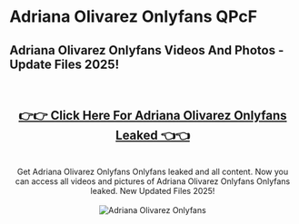 # Adriana Olivarez Onlyfans QPcF

<h2>Adriana Olivarez Onlyfans Videos And Photos - Update Files 2025!</h2>
<br>
<div align="center">
<h2><a href="https://213.232.235.80/live/video.php?q=adriana-olivarez-onlyfans" rel="nofollow">👉👉 Click Here For Adriana Olivarez Onlyfans Leaked 👈👈</a></h2>

<br>
Get Adriana Olivarez Onlyfans Onlyfans leaked and all content. Now you can access all videos and pictures of Adriana Olivarez Onlyfans Onlyfans leaked. New Updated Files 2025!
<br>
<br>
<a href="https://213.232.235.80/live/video.php?q=adriana-olivarez-onlyfans" rel="nofollow" data-target="animated-image.originalLink"><img src="https://i.imgur.com/dJHk4Zq.gif" alt="Adriana Olivarez Onlyfans" style="max-width: 100%; display: inline-block;" data-target="animated-image.originalImage"></a>
</div>
<br>